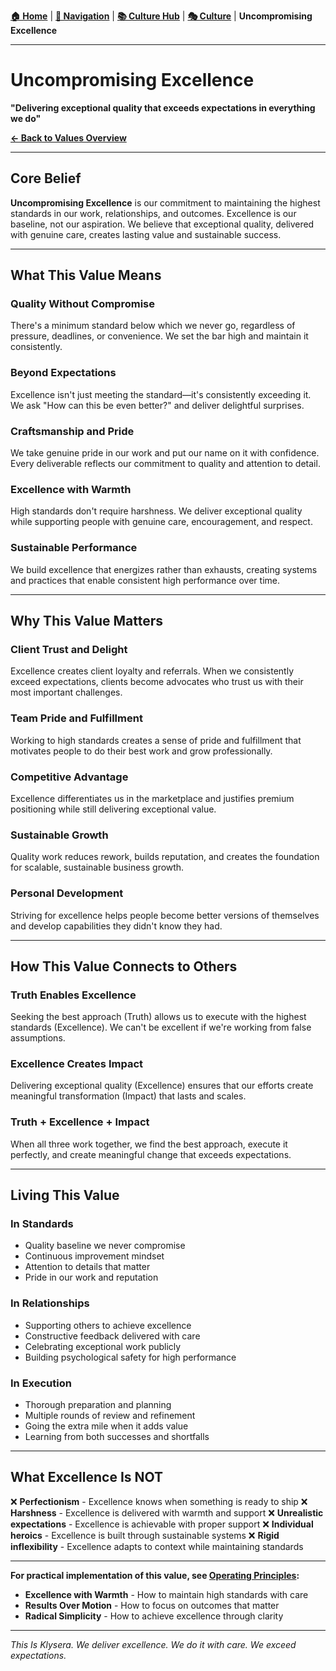 **[🏠 Home](../README.md)** | **[🧭 Navigation](../README.md)** | **[📚 Culture Hub](../Culture-Hub.md)** | **[🎭 Culture](./_Overview)** | **Uncompromising Excellence**

---

# Uncompromising Excellence

**"Delivering exceptional quality that exceeds expectations in everything we do"**

**[← Back to Values Overview](./TIK-Identity.md)**

---

## Core Belief

**Uncompromising Excellence** is our commitment to maintaining the highest standards in our work, relationships, and outcomes. Excellence is our baseline, not our aspiration. We believe that exceptional quality, delivered with genuine care, creates lasting value and sustainable success.

---

## What This Value Means

### Quality Without Compromise
There's a minimum standard below which we never go, regardless of pressure, deadlines, or convenience. We set the bar high and maintain it consistently.

### Beyond Expectations
Excellence isn't just meeting the standard—it's consistently exceeding it. We ask "How can this be even better?" and deliver delightful surprises.

### Craftsmanship and Pride
We take genuine pride in our work and put our name on it with confidence. Every deliverable reflects our commitment to quality and attention to detail.

### Excellence with Warmth
High standards don't require harshness. We deliver exceptional quality while supporting people with genuine care, encouragement, and respect.

### Sustainable Performance
We build excellence that energizes rather than exhausts, creating systems and practices that enable consistent high performance over time.

---

## Why This Value Matters

### Client Trust and Delight
Excellence creates client loyalty and referrals. When we consistently exceed expectations, clients become advocates who trust us with their most important challenges.

### Team Pride and Fulfillment
Working to high standards creates a sense of pride and fulfillment that motivates people to do their best work and grow professionally.

### Competitive Advantage
Excellence differentiates us in the marketplace and justifies premium positioning while still delivering exceptional value.

### Sustainable Growth
Quality work reduces rework, builds reputation, and creates the foundation for scalable, sustainable business growth.

### Personal Development
Striving for excellence helps people become better versions of themselves and develop capabilities they didn't know they had.

---

## How This Value Connects to Others

### Truth Enables Excellence
Seeking the best approach (Truth) allows us to execute with the highest standards (Excellence). We can't be excellent if we're working from false assumptions.

### Excellence Creates Impact
Delivering exceptional quality (Excellence) ensures that our efforts create meaningful transformation (Impact) that lasts and scales.

### Truth + Excellence + Impact
When all three work together, we find the best approach, execute it perfectly, and create meaningful change that exceeds expectations.

---

## Living This Value

### In Standards
- Quality baseline we never compromise
- Continuous improvement mindset
- Attention to details that matter
- Pride in our work and reputation

### In Relationships
- Supporting others to achieve excellence
- Constructive feedback delivered with care
- Celebrating exceptional work publicly
- Building psychological safety for high performance

### In Execution
- Thorough preparation and planning
- Multiple rounds of review and refinement
- Going the extra mile when it adds value
- Learning from both successes and shortfalls

---

## What Excellence Is NOT

❌ **Perfectionism** - Excellence knows when something is ready to ship
❌ **Harshness** - Excellence is delivered with warmth and support
❌ **Unrealistic expectations** - Excellence is achievable with proper support
❌ **Individual heroics** - Excellence is built through sustainable systems
❌ **Rigid inflexibility** - Excellence adapts to context while maintaining standards

---

**For practical implementation of this value, see [Operating Principles](../Operating-Principles/_Overview):**
- **Excellence with Warmth** - How to maintain high standards with care
- **Results Over Motion** - How to focus on outcomes that matter
- **Radical Simplicity** - How to achieve excellence through clarity

---

*This Is Klysera. We deliver excellence. We do it with care. We exceed expectations.*